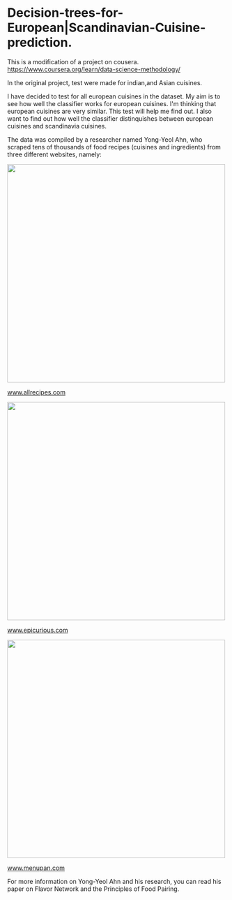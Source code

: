 # Decision-trees-for-European|Scandinavian-Cuisine-prediction.
This is a modification of a project on cousera.
https://www.coursera.org/learn/data-science-methodology/

In the original project, test were made for indian,and Asian cuisines.

I have decided to test for all european cuisines in the dataset. My aim is to see how well the classifier works for european cuisines. I'm thinking that european cuisines are very similar. This test will help me find out. I also want to find out how well the classifier distinquishes between european cuisines and scandinavia cuisines.

The data was compiled by a researcher named Yong-Yeol Ahn, who scraped tens of thousands of food recipes (cuisines and ingredients) from three different websites, namely:

<img src="https://ibm.box.com/shared/static/4fruwan7wmjov3gywiz3swlojw0srv54.png" width=500>

www.allrecipes.com

<img src="https://ibm.box.com/shared/static/cebfdbr22fjxa47lltp0bs533r103g0z.png" width=500>

www.epicurious.com

<img src="https://ibm.box.com/shared/static/epk727njg7xrz49pbkpkzd05cm5ywqmu.png" width=500>

www.menupan.com

For more information on Yong-Yeol Ahn and his research, you can read his paper on Flavor Network and the Principles of Food Pairing.
